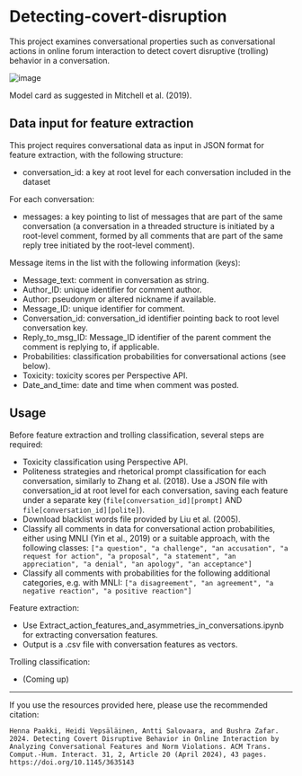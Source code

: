 # Detecting-covert-disruption
This project examines conversational properties such as conversational actions in online forum interaction to detect covert disruptive (trolling) behavior in a conversation.

![image](https://github.com/user-attachments/assets/b8ef7098-e4f7-4157-a33d-ffad52ed0949)

Model card as suggested in Mitchell et al. (2019).


## Data input for feature extraction

This project requires conversational data as input in JSON format for feature extraction, with the following structure:

* conversation_id: a key at root level for each conversation included in the dataset

For each conversation:

* messages: a key pointing to list of messages that are part of the same conversation (a conversation in a threaded structure is initiated by a root-level comment, formed by all comments that are part of the same reply tree initiated by the root-level comment).

Message items in the list with the following information (keys):

* Message_text: comment in conversation as string.
* Author_ID: unique identifier for comment author.
* Author: pseudonym or altered nickname if available.
* Message_ID: unique identifier for comment.
* Conversation_id: conversation_id identifier pointing back to root level conversation key.
* Reply_to_msg_ID: Message_ID identifier of the parent comment the comment is replying to, if applicable.
* Probabilities: classification probabilities for conversational actions (see below).
* Toxicity: toxicity scores per Perspective API.
* Date_and_time: date and time when comment was posted.



## Usage

Before feature extraction and trolling classification, several steps are required:

* Toxicity classification using Perspective API.
* Politeness strategies and rhetorical prompt classification for each conversation, similarly to Zhang et al. (2018). Use a JSON file with conversation_id at root level for each conversation, saving each feature under a separate key (`file[conversation_id][prompt]` AND `file[conversation_id][polite]`).
* Download blacklist words file provided by Liu et al. (2005).
* Classify all comments in data for conversational action probabilities, either using MNLI (Yin et al., 2019) or a suitable approach, with the following classes: `["a question", "a challenge", "an accusation", "a request for action", "a proposal", "a statement", "an appreciation", "a denial", "an apology", "an acceptance"]`
* Classify all comments with probabilities for the following additional categories, e.g. with MNLI: `["a disagreement", "an agreement", "a negative reaction", "a positive reaction"]`

Feature extraction:

* Use Extract_action_features_and_asymmetries_in_conversations.ipynb for extracting conversation features.
* Output is a .csv file with conversation features as vectors.

Trolling classification:

* (Coming up)


***

If you use the resources provided here, please use the recommended citation:

`Henna Paakki, Heidi Vepsäläinen, Antti Salovaara, and Bushra Zafar. 2024. Detecting Covert Disruptive Behavior in Online Interaction by Analyzing Conversational Features and Norm Violations. ACM Trans. Comput.-Hum. Interact. 31, 2, Article 20 (April 2024), 43 pages. https://doi.org/10.1145/3635143`


